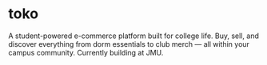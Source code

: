 # toko
A student-powered e-commerce platform built for college life. Buy, sell, and discover everything from dorm essentials to club merch — all within your campus community. Currently building at JMU. 
